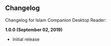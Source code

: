 ## Changelog

Changelog for Islam Companion Desktop Reader:

**1.0.0 (September 02, 2019)**
* Initial release
